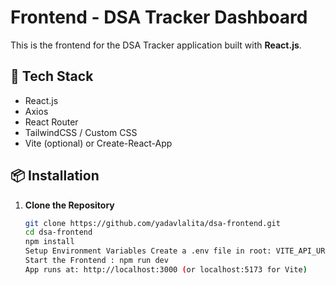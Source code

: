# Frontend - DSA Tracker Dashboard

This is the frontend for the DSA Tracker application built with **React.js**.

## 🚀 Tech Stack
- React.js
- Axios
- React Router
- TailwindCSS / Custom CSS
- Vite (optional) or Create-React-App

## 📦 Installation

1. **Clone the Repository**
   ```bash
   git clone https://github.com/yadavlalita/dsa-frontend.git
   cd dsa-frontend
   npm install
   Setup Environment Variables Create a .env file in root: VITE_API_URL=http://localhost:5000/api
   Start the Frontend : npm run dev
   App runs at: http://localhost:3000 (or localhost:5173 for Vite)

